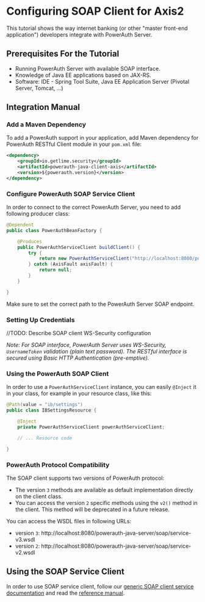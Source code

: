 # Configuring SOAP Client for Axis2

This tutorial shows the way internet banking (or other "master front-end application") developers integrate with PowerAuth Server.

## Prerequisites For the Tutorial

- Running PowerAuth Server with available SOAP interface.
- Knowledge of Java EE applications based on JAX-RS.
- Software: IDE - Spring Tool Suite, Java EE Application Server (Pivotal Server, Tomcat, ...)

## Integration Manual

### Add a Maven Dependency

To add a PowerAuth support in your application, add Maven dependency for PowerAuth RESTful Client module in your `pom.xml` file:

```xml
<dependency>
    <groupId>io.getlime.security</groupId>
    <artifactId>powerauth-java-client-axis</artifactId>
    <version>${powerauth.version}</version>
</dependency>
```

### Configure PowerAuth SOAP Service Client

In order to connect to the correct PowerAuth Server, you need to add following producer class:

```java
@Dependent
public class PowerAuthBeanFactory {

    @Produces
    public PowerAuthServiceClient buildClient() {
        try {
            return new PowerAuthServiceClient("http://localhost:8080/powerauth-java-server/soap");
        } catch (AxisFault axisFault) {
            return null;
        }
    }

}
```

Make sure to set the correct path to the PowerAuth Server SOAP endpoint.

### Setting Up Credentials

//TODO: Describe SOAP client WS-Security configuration

_Note: For SOAP interface, PowerAuth Server uses WS-Security, `UsernameToken` validation (plain text password). The RESTful interface is secured using Basic HTTP Authentication (pre-emptive)._

### Using the PowerAuth SOAP Client

In order to use a `PowerAuthServiceClient` instance, you can easily `@Inject` it in your class, for example in your resource class, like this:

```java
@Path(value = "ib/settings")
public class IBSettingsResource {

    @Inject
    private PowerAuthServiceClient powerAuthServiceClient;

    // ... Resource code

}
```

### PowerAuth Protocol Compatibility

The SOAP client supports two versions of PowerAuth protocol:
- The version `3` methods are available as default implementation directly on the client class. 
- You can access the version `2` specific methods using the `v2()` method in the client. This method will be deprecated in a future release.

You can access the WSDL files in following URLs:
- version `3`: http://localhost:8080/powerauth-java-server/soap/service-v3.wsdl
- version `2`: http://localhost:8080/powerauth-java-server/soap/service-v2.wsdl

## Using the SOAP Service Client

In order to use SOAP service client, follow our [generic SOAP client service documentation](./SOAP-Client-Library-Usage.md) and read the [reference manual](./SOAP-Service-Methods.md).
